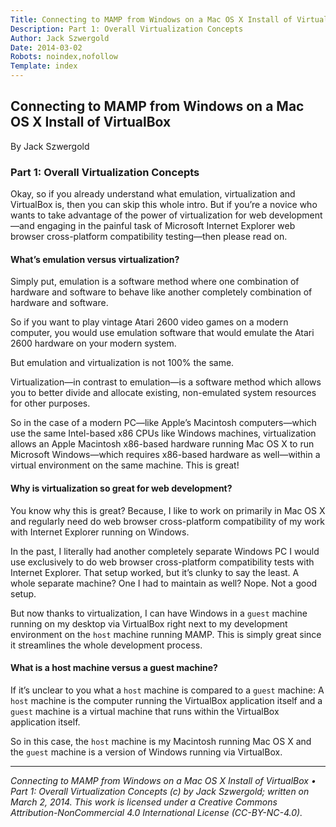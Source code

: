```yaml
---
Title: Connecting to MAMP from Windows on a Mac OS X Install of VirtualBox 1
Description: Part 1: Overall Virtualization Concepts
Author: Jack Szwergold
Date: 2014-03-02
Robots: noindex,nofollow
Template: index
---
```


## Connecting to MAMP from Windows on a Mac OS X Install of VirtualBox

By Jack Szwergold

### Part 1: Overall Virtualization Concepts

Okay, so if you already understand what emulation, virtualization and VirtualBox is, then you can skip this whole intro. But if you’re a novice who wants to take advantage of the power of virtualization for web development—and engaging in the painful task of Microsoft Internet Explorer web browser cross-platform compatibility testing—then please read on.

#### What’s emulation versus virtualization?

Simply put, emulation is a software method where one combination of hardware and software to behave like another completely combination of hardware and software.

So if you want to play vintage Atari 2600 video games on a modern computer, you would use emulation software that would emulate the Atari 2600 hardware on your modern system.

But emulation and virtualization is not 100% the same.

Virtualization—in contrast to emulation—is a software method which allows you to better divide and allocate existing, non-emulated system resources for other purposes.

So in the case of a modern PC—like Apple’s Macintosh computers—which use the same Intel-based x86 CPUs like Windows machines, virtualization allows an Apple Macintosh x86-based hardware running Mac OS X to run Microsoft Windows—which requires x86-based hardware as well—within a virtual environment on the same machine. This is great!

#### Why is virtualization so great for web development?

You know why this is great? Because, I like to work on primarily in Mac OS X and regularly need do web browser cross-platform compatibility of my work with Internet Explorer running on Windows.

In the past, I literally had another completely separate Windows PC I would use exclusively to do web browser cross-platform compatibility tests with Internet Explorer. That setup worked, but it’s clunky to say the least. A whole separate machine? One I had to maintain as well? Nope. Not a good setup.

But now thanks to virtualization, I can have Windows in a `guest` machine running on my desktop via VirtualBox right next to my development environment on the `host` machine running MAMP. This is simply great since it streamlines the whole development process.

#### What is a host machine versus a guest machine?

If it’s unclear to you what a `host` machine is compared to a `guest` machine: A `host` machine is the computer running the VirtualBox application itself and a `guest` machine is a virtual machine that runs within the VirtualBox application itself.

So in this case, the `host` machine is my Macintosh running Mac OS X and the `guest` machine is a version of Windows running via VirtualBox.

***

*Connecting to MAMP from Windows on a Mac OS X Install of VirtualBox • Part 1: Overall Virtualization Concepts (c) by Jack Szwergold; written on March 2, 2014. This work is licensed under a Creative Commons Attribution-NonCommercial 4.0 International License (CC-BY-NC-4.0).*
